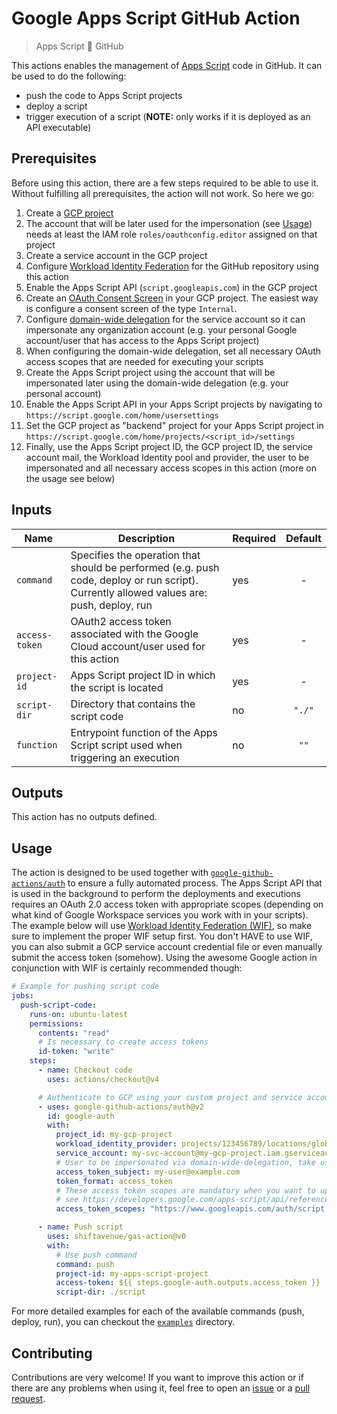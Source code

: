 # Google Apps Script GitHub Action

> Apps Script 🤝 GitHub

This actions enables the management of [Apps Script](https://www.google.com/script/start/) code in GitHub. It can be used to do the following:

- push the code to Apps Script projects
- deploy a script
- trigger execution of a script (**NOTE:** only works if it is deployed as an API executable)

## Prerequisites

Before using this action, there are a few steps required to be able to use it. Without fulfilling all prerequisites, the action will not work. So here we go:

1. Create a [GCP project](https://cloud.google.com/resource-manager/docs/creating-managing-projects?hl=en)
1. The account that will be later used for the impersonation (see [Usage](#usage)) needs at least the IAM role `roles/oauthconfig.editor` assigned on that project
1. Create a service account in the GCP project
1. Configure [Workload Identity Federation](https://cloud.google.com/blog/products/identity-security/enabling-keyless-authentication-from-github-actions?hl=en) for the GitHub repository using this action
1. Enable the Apps Script API (`script.googleapis.com`) in the GCP project
1. Create an [OAuth Consent Screen](https://developers.google.com/apps-script/guides/cloud-platform-projects#complete_the_oauth_consent_screen) in your GCP project. The easiest way is configure a consent screen of the type `Internal`.
1. Configure [domain-wide delegation](https://developers.google.com/cloud-search/docs/guides/delegation) for the service account so it can impersonate any organization account (e.g. your personal Google account/user that has access to the Apps Script project)
1. When configuring the domain-wide delegation, set all necessary OAuth access scopes that are needed for executing your scripts
1. Create the Apps Script project using the account that will be impersonated later using the domain-wide delegation (e.g. your personal account)
1. Enable the Apps Script API in your Apps Script projects by navigating to `https://script.google.com/home/usersettings`
1. Set the GCP project as "backend" project for your Apps Script project in `https://script.google.com/home/projects/<script_id>/settings`
1. Finally, use the Apps Script project ID, the GCP project ID, the service account mail, the Workload Identity pool and provider, the user to be impersonated and all necessary access scopes in this action (more on the usage see below)

<!-- As you can see, this requires a lot of setup beforehand, however this will lead to a robust setup for your Apps Script projects. For more detailed instructions and more detailed information you can visit an article we published: TODO insert link to LinkedIn article -->

## Inputs

| Name | Description | Required | Default |
|------|-------------|----------|:-------:|
| `command` | Specifies the operation that should be performed (e.g. push code, deploy or run script). Currently allowed values are: push, deploy, run | yes | - |
| `access-token` | OAuth2 access token associated with the Google Cloud account/user used for this action | yes | - |
| `project-id` | Apps Script project ID in which the script is located | yes | - |
| `script-dir` | Directory that contains the script code | no | `"./"` |
| `function` | Entrypoint function of the Apps Script script used when triggering an execution | no | `""` |

## Outputs

This action has no outputs defined.

## Usage

The action is designed to be used together with [`google-github-actions/auth`](https://github.com/google-github-actions/auth) to ensure a fully automated process. The Apps Script API that is used in the background to perform the deployments and executions requires an OAuth 2.0 access token with appropriate scopes (depending on what kind of Google Workspace services you work with in your scripts). The example below will use [Workload Identity Federation (WIF)](https://cloud.google.com/blog/products/identity-security/enabling-keyless-authentication-from-github-actions?hl=en), so make sure to implement the proper WIF setup first. You don't HAVE to use WIF, you can also submit a GCP service account credential file or even manually submit the access token (somehow). Using the awesome Google action in conjunction with WIF is certainly recommended though:

```yaml
# Example for pushing script code
jobs:
  push-script-code:
    runs-on: ubuntu-latest
    permissions:
      contents: "read"
      # Is necessary to create access tokens
      id-token: "write"
    steps:
      - name: Checkout code
        uses: actions/checkout@v4

      # Authenticate to GCP using your custom project and service account
      - uses: google-github-actions/auth@v2
        id: google-auth
        with:
          project_id: my-gcp-project
          workload_identity_provider: projects/123456789/locations/global/workloadIdentityPools/my-pool/providers/my-provider
          service_account: my-svc-account@my-gcp-project.iam.gserviceaccount.com
          # User to be impersonated via domain-wide-delegation, take user for which the Apps Script projects have been created
          access_token_subject: my-user@example.com
          token_format: access_token
          # These access token scopes are mandatory when you want to update the script content
          # see https://developers.google.com/apps-script/api/reference/rest/v1/projects/updateContent 
          access_token_scopes: "https://www.googleapis.com/auth/script.projects"

      - name: Push script
        uses: shiftavenue/gas-action@v0
        with:
          # Use push command
          command: push
          project-id: my-apps-script-project
          access-token: ${{ steps.google-auth.outputs.access_token }}
          script-dir: ./script
```

For more detailed examples for each of the available commands (push, deploy, run), you can checkout the [`examples`](./examples/) directory.

## Contributing

Contributions are very welcome! If you want to improve this action or if there are any problems when using it, feel free to open an [issue](https://github.com/shiftavenue/gas-action/issues) or a [pull request](https://github.com/shiftavenue/gas-action/pulls).
